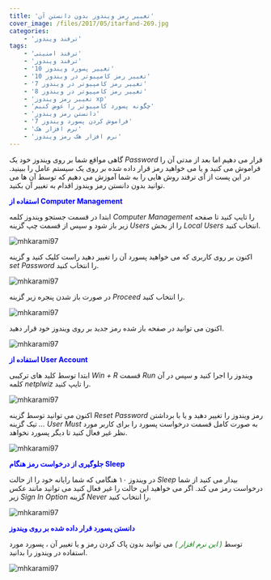 ```yaml
---
title: 'تغییر رمز ویندوز بدون دانستن آن'
cover_image: /files/2017/05/itarfand-269.jpg
categories:
    - 'ترفند ویندوز'
tags:
    - 'ترفند امنیتی'
    - 'ترفند ویندوز'
    - 'تغییر پسورد ویندوز 10'
    - 'تغییر رمز کامپیوتر در ویندوز 10'
    - 'تغییر رمز کامپیوتر در ویندوز 7'
    - 'تغییر رمز کامپیوتر در ویندوز 8'
    - 'تغییر رمز ویندوز xp'
    - 'چگونه پسورد کامپیوتر را عوض کنیم'
    - 'دانستن رمز ویندوز'
    - 'فراموش كردن پسورد ویندوز 7'
    - 'نرم افزار هک'
    - 'نرم افزار هک رمز ویندوز'
---
```


گاهی مواقع شما بر روی ویندوز خود یک *Password* قرار می دهیم اما بعد از مدتی آن را فراموش می کنید و یا می خواهید رمز قرار داده شده بر روی یک سیستم عامل را ببینید. در این پست از آی ترفند روش هایی را به شما آموزش می دهیم که توسط آن ها می توانید بدون دانستن رمز ویندوز اقدام به تغییر آن بکنید.

<span style="color: #0000ff;">**استفاده از Computer Management**</span>

ابتدا در قسمت جستجو ویندوز کلمه *Computer Management* را تایپ کنید تا صفحه زیر باز شود و سپس از قسمت چپ گزینه *Users* را از بخش *Local Users* انتخاب کنید.

![mhkarami97](/files/2017/05/itarfand-261.jpg)  

اکنون بر روی کاربری که می خواهید پسورد آن را تغییر دهید راست کلیک کنید و گزینه *set Password* را انتخاب کنید.

![mhkarami97](/files/2017/05/itarfand-262.jpg)  

در صورت باز شدن پنجره زیر گزینه *Proceed* را انتخاب کنید.

![mhkarami97](/files/2017/05/itarfand-263.jpg)  

اکنون می توانید در صفحه باز شده رمز جدید بر روی ویندوز خود قرار دهید.

![mhkarami97](/files/2017/05/itarfand-264.jpg)  

<span style="color: #0000ff;">**استفاده از User Account**</span>

ابتدا توسط کلید های ترکیبی *Win + R* قسمت *Run* ویندوز را اجرا کنید و سپس در آن کلمه *netplwiz* را تایپ کنید.

![mhkarami97](/files/2017/05/itarfand-265.jpg)  

اکنون می توانید توسط گزینه *Reset Password* رمز ویندوز را تغییر دهید و یا با برداشتن تیک گزینه *… User Must* به صورت کامل قسمت درخواست پسورد را برای کاربر مورد نظر غیر فعال کنید تا دیگر پسورد نخواهد.

![mhkarami97](/files/2017/05/itarfand-266.jpg)  

<span style="color: #0000ff;">**جلوگیری از درخواست رمز هنگام Sleep**</span>

در ویندوز ۱۰ هنگامی که شما رایانه خود را از حالت *Sleep* بیدار می کنید از شما درخواست رمز می کند. اگر می خواهید این حالت را غیر فعال کنید می توانید مانند عکس زیر *Sign In Option* گزینه *Never* را انتخاب کنید.

![mhkarami97](/files/2017/05/itarfand-267.jpg)  

<span style="color: #0000ff;">**دانستن پسورد قرار داده شده بر روی ویندوز**</span>

توسط<span style="color: #008000;"> *( این نرم افزار )*</span> می توانید بدون پاک کردن رمز و یا تغییر آن ، پسورد مورد استفاده در ویندوز را بدانید.

![mhkarami97](/files/2017/05/itarfand-268.jpg)  